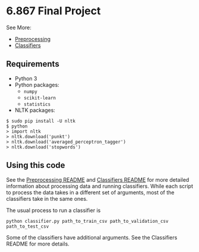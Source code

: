 # 6.867 Final Project

See More:
- [Preprocessing](https://github.com/zareenc/6.867-project/blob/user-attributes/src/preprocessing/README.md)
- [Classifiers](https://github.com/zareenc/6.867-project/blob/user-attributes/src/classifiers/README.md)

## Requirements
- Python 3
- Python packages:
   - `numpy`
   - `scikit-learn`
   - `statistics`
- NLTK packages:
```
$ sudo pip install -U nltk
$ python
> import nltk
> nltk.download('punkt')
> nltk.download('averaged_perceptron_tagger')
> nltk.download('stopwords')
```

## Using this code

See the [Preprocessing README](https://github.com/zareenc/6.867-project/blob/user-attributes/src/preprocessing/README.md) and [Classifiers README](https://github.com/zareenc/6.867-project/blob/user-attributes/src/classifiers/README.md) for more detailed information about processing data and running classifiers. While each script to process the data takes in a different set of arguments, most of the classifiers take in the same ones.

The usual process to run a classifier is
```
python classifier.py path_to_train_csv path_to_validation_csv path_to_test_csv
```

Some of the classifiers have additional arguments. See the Classifiers README for more details.
